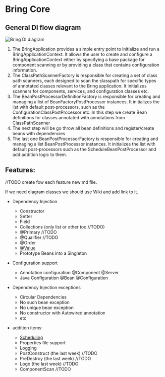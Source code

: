 # Bring Core

## General DI flow diagram

![Bring DI diagram](https://github.com/YevgenDemoTestOrganization/bring/assets/73576438/0e8d074a-3d49-4099-bf8e-68b029056cce)

1. The BringApplication provides a simple entry point to initialize and run a BringApplicationContext.
   It allows the user to create and configure a BringApplicationContext either by specifying a base package for component scanning or by providing a class that contains configuration information.
2. The ClassPathScannerFactory is responsible for creating a set of class path scanners, each designed to scan the classpath for specific types of annotated classes relevant to the Bring application. It initializes scanners for components, services, and configuration classes etc.
3. The BeanPostProcessorDefinitionFactory is responsible for creating and managing a list of BeanFactoryPostProcessor instances. It initializes the list with default post-processors, such as the ConfigurationClassPostProcessor etc. In this step we create Bean definitions for classes annotated with annotations from ClassPathScanner
4. The next step will be go throw all bean definitions and register/create beans with dependencies
5. The last one BeanPostProcessorFactory is responsible for creating and managing a list BeanPostProcessor instances. 
It initializes the list with default post-processors such as the ScheduleBeanPostProcessor and add addition logic to them.


## Features:

//TODO create fow each feature new md file.

If we need diagram classes we should use Wiki and add link to it.

 - Dependency Injection
   - Constructor 
   - Setter
   - Field
   - Collections (only list or other too //TODO)
   - @Primary //TODO
   - @Qualifier //TODO
   - @Order
   - [@Value](/features/core/Value.md)
   - Prototype Beans into a Singleton


 - Configuration support
   - Annotation configuration @Component @Server
   - Java Configuration @Bean @Configuration


- Dependency Injection exceptions
  - Circular Dependencies
  - No such bean exception
  - No unique bean exception
  - No constructor with Autowired annotation
  - etc


- addition items:
  - [Scheduling](/features/core/Scheduling.md)
  - Properties file support
  - Logging
  - PostConstruct (the last week)  //TODO
  - PreDestroy (the last week)  //TODO
  - Logo  (the last week) //TODO
  - ComponentScan  //TODO